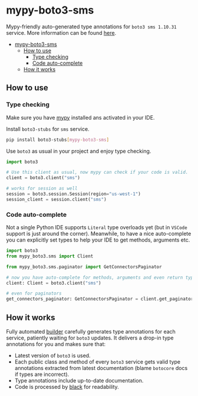 # mypy-boto3-sms

Mypy-friendly auto-generated type annotations for `boto3 sms 1.10.31` service.
More information can be found [here](https://github.com/vemel/mypy_boto3).

- [mypy-boto3-sms](#mypy-boto3-sms)
  - [How to use](#how-to-use)
    - [Type checking](#type-checking)
    - [Code auto-complete](#code-auto-complete)
  - [How it works](#how-it-works)

## How to use

### Type checking

Make sure you have [mypy](https://github.com/python/mypy) installed ans activated in your IDE.

Install `boto3-stubs` for `sms` service.

```bash
pip install boto3-stubs[mypy-boto3-sms]
```

Use `boto3` as usual in your project and enjoy type checking.

```python
import boto3

# Use this client as usual, now mypy can check if your code is valid.
client = boto3.client("sms")

# works for session as well
session = boto3.session.Session(region="us-west-1")
session_client = session.client("sms")

```

### Code auto-complete

Not a single Python IDE supports `Literal` type overloads yet (but in `VSCode` support is just around the corner).
Meanwhile, to have a nice auto-complete you can explicitly set types to help your IDE to get methods, arguments etc.

```python
import boto3
from mypy_boto3.sms import Client

from mypy_boto3.sms.paginator import GetConnectorsPaginator

# now you have auto-complete for methods, arguments and even return types
client: Client = boto3.client("sms")

# even for paginators
get_connectors_paginator: GetConnectorsPaginator = client.get_paginator("get_connectors")
```

## How it works

Fully automated [builder](https://github.com/vemel/mypy_boto3) carefully generates
type annotations for each service, patiently waiting for `boto3` updates. It delivers
a drop-in type annotations for you and makes sure that:

- Latest version of `boto3` is used.
- Each public class and method of every `boto3` service gets valid type annotations
  extracted from latest documentation (blame `botocore` docs if types are incorrect).
- Type annotations include up-to-date documentation.
- Code is processed by [black](https://github.com/psf/black) for readability.